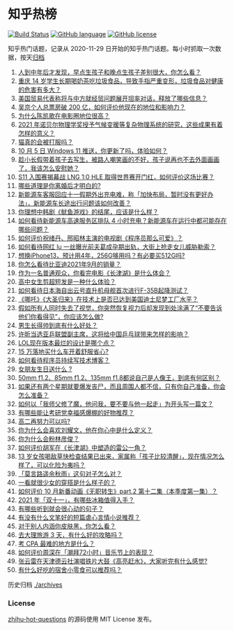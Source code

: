 # 知乎热榜
[![Build Status](https://github.com/ToWeLong/zhihu-hot-questions/workflows/CI/badge.svg)](https://github.com/ToWeLong/zhihu-hot-questions/actions)
[![GitHub language](https://img.shields.io/badge/language-golang-orange.svg)](https://golang.org/)
[![GitHub license](https://img.shields.io/github/license/ToWeLong/zhihu-hot-questions)](https://github.com/ToWeLong/zhihu-hot-questions/blob/main/LICENSE)

知乎热门话题，记录从 2020-11-29 日开始的知乎热门话题。每小时抓取一次数据，按天[归档](./archives)

<!-- BEGIN -->

1. [人到中年后才发现，早点生孩子和晚点生孩子差别很大，你怎么看？](https://www.zhihu.com/question/487446731)
1. [重庆 14 岁学生长期喝奶茶吃垃圾食品，导致手指严重变形，垃圾食品对健康的危害有多大？](https://www.zhihu.com/question/490690527)
1. [美国贸易代表称将与中方就经贸问题展开坦率对话，释放了哪些信息？](https://www.zhihu.com/question/490689044)
1. [吴京个人总票房破 200 亿，如何评价他现在的地位和影响力？](https://www.zhihu.com/question/486474365)
1. [为什么陈凯歌在电影圈地位很高？](https://www.zhihu.com/question/268516908)
1. [2021 年诺贝尔物理学奖授予气候变暖等复杂物理系统的研究，这些成果有着怎样的意义？](https://www.zhihu.com/question/490729626)
1. [猫真的会被打服吗？](https://www.zhihu.com/question/348013324)
1. [10 月 5 日 Windows 11 推送，你更新了吗，体验如何？](https://www.zhihu.com/question/490698024)
1. [趁小长假带着孩子去写生，被路人嘲笑画的不好，孩子说再也不去外面画画了，我该怎么安慰她？](https://www.zhihu.com/question/489760395)
1. [S11 入围赛揭幕战 LNG 1:0 HLE 取得世界赛开门红，如何评价这场比赛？](https://www.zhihu.com/question/490750864)
1. [哪些道理是你离婚后才明白的?](https://www.zhihu.com/question/265158687)
1. [新能源车客服回应十一假期外出充电难，称「加快布局，暂时没有更好办法」，新能源车长途出行问题该如何改善？](https://www.zhihu.com/question/490670868)
1. [你理想中韩剧《鱿鱼游戏》的结尾，应该是什么样？](https://www.zhihu.com/question/489707481)
1. [如何看待新能源车高速服务区排队 4 小时充电？新能源车在运行中都可能存在哪些问题？](https://www.zhihu.com/question/490681787)
1. [如何评价祝绪丹、邢昭林主演的电视剧《程序员那么可爱》？](https://www.zhihu.com/question/486068728)
1. [如何看待网红 lu 一丝曝光前夫葛成孕期出轨，大街上抢走女儿威胁勒索？](https://www.zhihu.com/question/490493063)
1. [想换iPhone13，预计用4年，256G够用吗？有必要买512G吗?](https://www.zhihu.com/question/486958475)
1. [你怎么看待比亚迪2021年9月的销量？](https://www.zhihu.com/question/490463116)
1. [作为一名普通观众，你看完电影《长津湖》是什么体会？](https://www.zhihu.com/question/490336626)
1. [高中女生剪超短发是一种什么体验？](https://www.zhihu.com/question/385012580)
1. [如何看待日本海自出云号直升机母舰首次进行F-35B起降测试？](https://www.zhihu.com/question/490692520)
1. [《哪吒》《大圣归来》在技术上是否已达到美国迪士尼梦工厂水平？](https://www.zhihu.com/question/389058916)
1. [假如所有人同时失去了视觉，你突然恢复视力后却发现到处涂满了“不要告诉他们你看得见”，你应该怎么做?](https://www.zhihu.com/question/455155293)
1. [男生长得帅到底有什么好处？](https://www.zhihu.com/question/487303022)
1. [许昕当选亚乒联盟副主席，这将给中国乒乓球带来怎样的影响？](https://www.zhihu.com/question/490459641)
1. [LOL现在版本最烂的设计是哪个点？](https://www.zhihu.com/question/481821430)
1. [15 万落地买什么车开着舒服省心?](https://www.zhihu.com/question/441839447)
1. [如何看待程序员持续写技术博客？](https://www.zhihu.com/question/41802793)
1. [女朋友生日送什么 ?](https://www.zhihu.com/question/488170020)
1. [50mm f1.2、85mm f1.2、135mm f1.8都说自己是人像王，到底有何区别？](https://www.zhihu.com/question/489619614)
1. [如果还有两个星期就要爆发丧尸，而且周围人都不信，只有你自己准备，你会怎么准备？](https://www.zhihu.com/question/408293580)
1. [如何以「我师父修了魔，他问我，要不要与他一起走」为开头写一篇文？](https://www.zhihu.com/question/485731144)
1. [有哪些能让考研党幸福感爆棚的好物推荐？](https://www.zhihu.com/question/449598440)
1. [高二再努力可以吗?](https://www.zhihu.com/question/481700662)
1. [你为什么会喜欢刘耀文，他在你心中是什么定义？](https://www.zhihu.com/question/490127563)
1. [你为什么会粉林彦俊？](https://www.zhihu.com/question/487922584)
1. [如何评价胡军在《长津湖》中塑造的雷公一角？](https://www.zhihu.com/question/490123542)
1. [13 岁女孩喝敌草快检查结果已出来，家属称「孩子比较清醒」，现在情况怎么样了，可以化险为夷吗？](https://www.zhihu.com/question/490413635)
1. [「莫言路遥余秋雨」这句对子怎么对？](https://www.zhihu.com/question/359189927)
1. [一看就很少女的穿搭是什么样子的？](https://www.zhihu.com/question/484297417)
1. [如何评价 10 月新番动画《无职转生》part.2 第十二集（本季度第一集）？](https://www.zhihu.com/question/489937981)
1. [2021 年「双十一」，有哪些冰箱值得入手？](https://www.zhihu.com/question/488738089)
1. [有哪些听到就会很心动的句子？](https://www.zhihu.com/question/484088753)
1. [有没有什么文笔好的短篇虐心言情小说推荐？](https://www.zhihu.com/question/340995821)
1. [对于别人内涵你皮肤黑，你怎么看？](https://www.zhihu.com/question/486767815)
1. [去大理旅游 3 天，有什么好的攻略吗？](https://www.zhihu.com/question/307068550)
1. [考 CPA 最难的地方是什么？](https://www.zhihu.com/question/469366208)
1. [如何评价周深在「潮拜72小时」音乐节上的表现？](https://www.zhihu.com/question/490641319)
1. [张云雷在天津德云社演唱铁片大鼓《高亮赶水》，大家听完有什么感觉?](https://www.zhihu.com/question/490596145)
1. [有什么好吃的宿舍小零食可以推荐吗？](https://www.zhihu.com/question/488947232)

<!-- END -->

历史归档 [./archives](./archives)


### License
[zhihu-hot-questions](https://github.com/towelong/zhihu-hot-questions) 的源码使用 MIT License 发布。